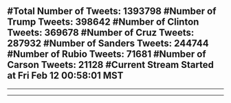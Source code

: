 #Total Number of Tweets: 1393798 
#Number of Trump Tweets: 398642
#Number of Clinton Tweets: 369678
#Number of Cruz Tweets: 287932
#Number of Sanders Tweets: 244744
#Number of Rubio Tweets: 71681
#Number of Carson Tweets: 21128
#Current Stream Started at Fri Feb 12 00:58:01 MST
---
---
---

